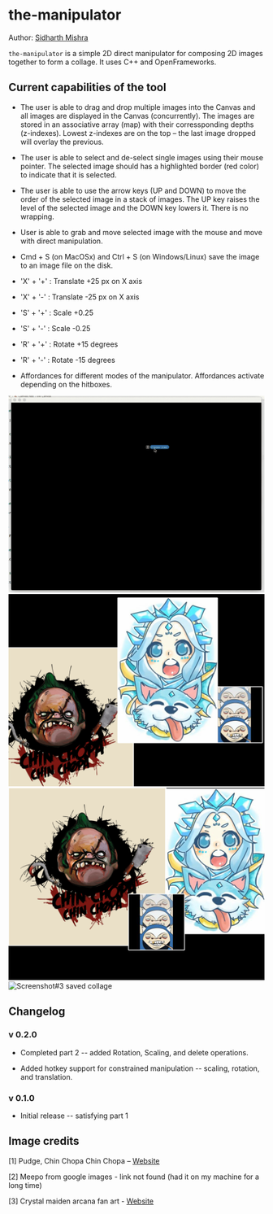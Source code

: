 # the-manipulator

Author: [Sidharth Mishra](mailto:sidmishraw@gmail.com)

`the-manipulator` is a simple 2D direct manipulator for composing 2D images together to form a collage. It uses C++ and OpenFrameworks.

## Current capabilities of the tool

* The user is able to drag and drop multiple images into the Canvas and all images are displayed in the Canvas (concurrently).
  The images are stored in an associative array (map) with their corressponding depths (z-indexes). Lowest z-indexes are on the top – the last image dropped will overlay the previous.

* The user is able to select and de-select single images using their mouse pointer. The selected image should has a highlighted border (red color) to indicate that it is selected.

* The user is able to use the arrow keys (UP and DOWN) to move the order of the selected image in a stack of images.
  The UP key raises the level of the selected image and the DOWN key lowers it. There is no wrapping.

* User is able to grab and move selected image with the mouse and move with direct manipulation.

* Cmd + S (on MacOSx) and Ctrl + S (on Windows/Linux) save the image to an image file on the disk.

* 'X' + '+' : Translate +25 px on X axis

* 'X' + '-' : Translate -25 px on X axis

* 'S' + '+' : Scale +0.25

* 'S' + '-' : Scale -0.25

* 'R' + '+' : Rotate +15 degrees

* 'R' + '-' : Rotate -15 degrees

* Affordances for different modes of the manipulator. Affordances activate depending on the hitboxes.

![A quick demo!](./resources/demo_1.gif)
![Screenshot#1 saved collage](./resources/temp-img_Wed_Feb_21_15:11:55_2018_.png)
![Screenshot#2 saved collage](./resources/temp-img_Wed_Feb_21_15:38:38_2018_.png)
![Screenshot#3 saved collage](./resources/temp-img_Sun_Mar__4_20:39:02_2018_.png)

## Changelog

### v 0.2.0

* Completed part 2 -- added Rotation, Scaling, and delete operations.

* Added hotkey support for constrained manipulation -- scaling, rotation, and translation.

### v 0.1.0

* Initial release -- satisfying part 1

## Image credits

[1] Pudge, Chin Chopa Chin Chopa – [Website](http://teehunter.com/2015/02/best-dota-2-heroes-t-shirts/)

[2] Meepo from google images - link not found (had it on my machine for a long time)

[3] Crystal maiden arcana fan art - [Website](https://hai-ru.deviantart.com/art/Crystal-Maiden-Arcana-547636674)
